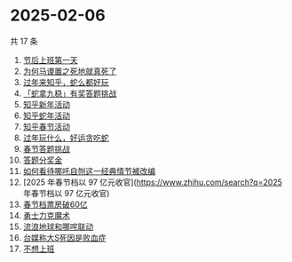# 2025-02-06

共 17 条

<!-- BEGIN ZHIHUSEARCH -->
<!-- 最后更新时间 Thu Feb 06 2025 15:19:55 GMT+0800 (China Standard Time) -->
1. [节后上班第一天](https://www.zhihu.com/search?q=节后上班第一天)
1. [为何马谡置之死地就真死了](https://www.zhihu.com/search?q=为何马谡置之死地就真死了)
1. [过年来知乎，蛇么都好玩](https://www.zhihu.com/search?q=过年来知乎，蛇么都好玩)
1. [「蛇拿九稳」有奖答题挑战](https://www.zhihu.com/search?q=「蛇拿九稳」有奖答题挑战)
1. [知乎新年活动](https://www.zhihu.com/search?q=知乎新年活动)
1. [知乎蛇年活动](https://www.zhihu.com/search?q=知乎蛇年活动)
1. [知乎春节活动](https://www.zhihu.com/search?q=知乎春节活动)
1. [过年玩什么，好运贪吃蛇](https://www.zhihu.com/search?q=过年玩什么，好运贪吃蛇)
1. [春节答题挑战](https://www.zhihu.com/search?q=春节答题挑战)
1. [答题分奖金](https://www.zhihu.com/search?q=答题分奖金)
1. [如何看待哪吒自刎这一经典情节被改编](https://www.zhihu.com/search?q=如何看待哪吒自刎这一经典情节被改编)
1. [2025 年春节档以 97 亿元收官](https://www.zhihu.com/search?q=2025 年春节档以 97 亿元收官)
1. [春节档票房破60亿](https://www.zhihu.com/search?q=春节档票房破60亿)
1. [勇士力克魔术](https://www.zhihu.com/search?q=勇士力克魔术)
1. [流浪地球和哪咤联动](https://www.zhihu.com/search?q=流浪地球和哪咤联动)
1. [台媒称大S死因是败血症](https://www.zhihu.com/search?q=台媒称大S死因是败血症)
1. [不想上班](https://www.zhihu.com/search?q=不想上班)
<!-- END ZHIHUSEARCH -->
